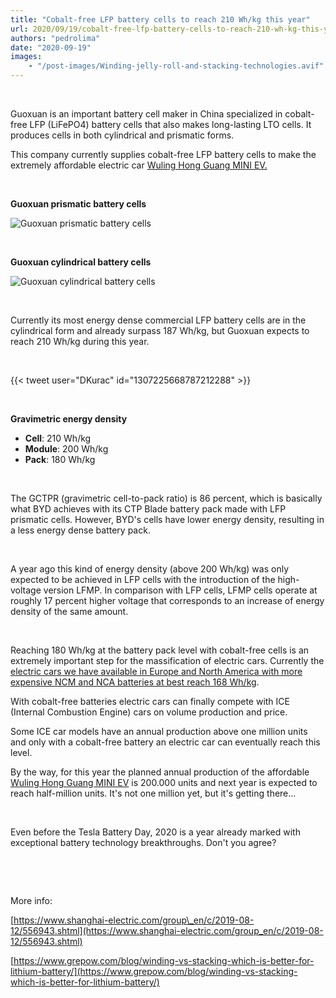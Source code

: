 ```yaml
---
title: "Cobalt-free LFP battery cells to reach 210 Wh/kg this year"
url: 2020/09/19/cobalt-free-lfp-battery-cells-to-reach-210-wh-kg-this-year
authors: "pedrolima"
date: "2020-09-19"
images: 
    - "/post-images/Winding-jelly-roll-and-stacking-technologies.avif"
---
```


 

Guoxuan is an important battery cell maker in China specialized in cobalt-free LFP (LiFePO4) battery cells that also makes long-lasting LTO cells. It produces cells in both cylindrical and prismatic forms.

This company currently supplies cobalt-free LFP battery cells to make the extremely affordable electric car [Wuling Hong Guang MINI EV.](/2020/08/26/wuling-hong-guang-mini-ev-had-a-strong-first-full-sales-month/)

 

**Guoxuan prismatic battery cells**

![Guoxuan prismatic battery cells](post-images/Guoxuan-prismatic-battery-cells.avif)

 

**Guoxuan cylindrical battery cells**

![Guoxuan cylindrical battery cells](post-images/Guoxuan-cylindrical-battery-cells.avif)

 

Currently its most energy dense commercial LFP battery cells are in the cylindrical form and already surpass 187 Wh/kg, but Guoxuan expects to reach 210 Wh/kg during this year.

 

{{< tweet user="DKurac" id="1307225668787212288" >}}

 

**Gravimetric energy density**

- **Cell**: 210 Wh/kg
- **Module**: 200 Wh/kg
- **Pack**: 180 Wh/kg

 

The GCTPR (gravimetric cell-to-pack ratio) is 86 percent, which is basically what BYD achieves with its CTP Blade battery pack made with LFP prismatic cells. However, BYD's cells have lower energy density, resulting in a less energy dense battery pack.

 

A year ago this kind of energy density (above 200 Wh/kg) was only expected to be achieved in LFP cells with the introduction of the high-voltage version LFMP. In comparison with LFP cells, LFMP cells operate at roughly 17 percent higher voltage that corresponds to an increase of energy density of the same amount.

 

Reaching 180 Wh/kg at the battery pack level with cobalt-free cells is an extremely important step for the massification of electric cars. Currently the [electric cars we have available in Europe and North America with more expensive NCM and NCA batteries at best reach 168 Wh/kg](/2020/04/04/comparison-of-different-ev-batteries-in-2020/).

With cobalt-free batteries electric cars can finally compete with ICE (Internal Combustion Engine) cars on volume production and price.

Some ICE car models have an annual production above one million units and only with a cobalt-free battery an electric car can eventually reach this level.

By the way, for this year the planned annual production of the affordable [Wuling Hong Guang MINI EV](/2020/08/26/wuling-hong-guang-mini-ev-had-a-strong-first-full-sales-month/) is 200.000 units and next year is expected to reach half-million units. It's not one million yet, but it's getting there...

 

Even before the Tesla Battery Day, 2020 is a year already marked with exceptional battery technology breakthroughs. Don't you agree?

 

 

More info:

[https://www.shanghai-electric.com/group\_en/c/2019-08-12/556943.shtml](https://www.shanghai-electric.com/group_en/c/2019-08-12/556943.shtml)

[https://www.grepow.com/blog/winding-vs-stacking-which-is-better-for-lithium-battery/](https://www.grepow.com/blog/winding-vs-stacking-which-is-better-for-lithium-battery/)
